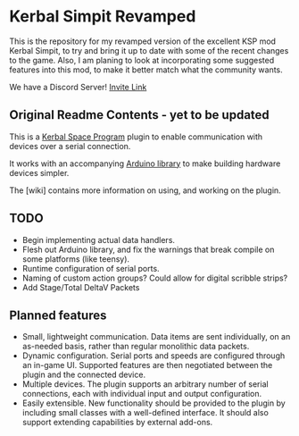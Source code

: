 # Kerbal Simpit Revamped

This is the repository for my revamped version of the excellent KSP mod Kerbal Simpit, to try and bring it up to date with some of the recent changes to the game. Also, I am planing to look at incorporating some suggested features into this mod, to make it better match what the community wants.

We have a Discord Server! [Invite Link](https://discord.gg/ZwcPdNcaRN)

## Original Readme Contents - yet to be updated

This is a [Kerbal Space Program](https://kerbalspaceprogram.com/) plugin
to enable communication with devices over a serial connection.

It works with an accompanying [Arduino library](https://bitbucket.org/pjhardy/kerbalsimpit-arduino)
to make building hardware devices simpler.

The [wiki] contains more information on using, and working on the plugin.

## TODO

* Begin implementing actual data handlers.
* Flesh out Arduino library, and fix the warnings that break compile on
  some platforms (like teensy).
* Runtime configuration of serial ports.
* Naming of custom action groups? Could allow for digital scribble strips?
* Add Stage/Total DeltaV Packets

## Planned features

* Small, lightweight communication. Data items are sent individually, on
an as-needed basis, rather than regular monolithic data packets.
* Dynamic configuration. Serial ports and speeds are configured through an
in-game UI. Supported features are then negotiated between the plugin and
the connected device.
* Multiple devices. The plugin supports an arbitrary number of serial
connections, each with individual input and output configuration.
* Easily extensible. New functionality should be provided to the plugin by
including small classes with a well-defined interface. It should also
support extending capabilities by external add-ons.
